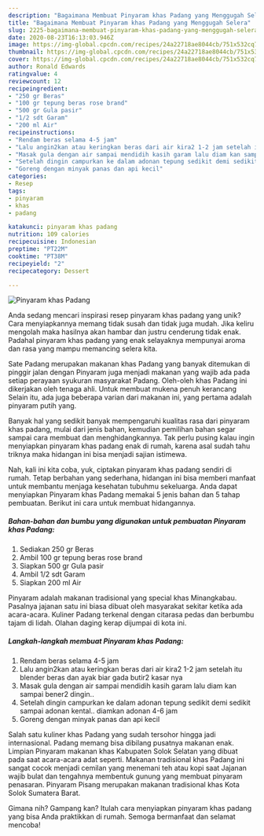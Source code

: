 ```yaml
---
description: "Bagaimana Membuat Pinyaram khas Padang yang Menggugah Selera"
title: "Bagaimana Membuat Pinyaram khas Padang yang Menggugah Selera"
slug: 2225-bagaimana-membuat-pinyaram-khas-padang-yang-menggugah-selera
date: 2020-08-23T16:13:03.946Z
image: https://img-global.cpcdn.com/recipes/24a22718ae8044cb/751x532cq70/pinyaram-khas-padang-foto-resep-utama.jpg
thumbnail: https://img-global.cpcdn.com/recipes/24a22718ae8044cb/751x532cq70/pinyaram-khas-padang-foto-resep-utama.jpg
cover: https://img-global.cpcdn.com/recipes/24a22718ae8044cb/751x532cq70/pinyaram-khas-padang-foto-resep-utama.jpg
author: Ronald Edwards
ratingvalue: 4
reviewcount: 12
recipeingredient:
- "250 gr Beras"
- "100 gr tepung beras rose brand"
- "500 gr Gula pasir"
- "1/2 sdt Garam"
- "200 ml Air"
recipeinstructions:
- "Rendam beras selama 4-5 jam"
- "Lalu angin2kan atau keringkan beras dari air kira2 1-2 jam setelah itu blender beras dan ayak biar gada butir2 kasar nya"
- "Masak gula dengan air sampai mendidih kasih garam lalu diam kan sampai bener2 dingin.."
- "Setelah dingin campurkan ke dalam adonan tepung sedikit demi sedikit sampai adonan kental.. diamkan adonan 4-6 jam"
- "Goreng dengan minyak panas dan api kecil"
categories:
- Resep
tags:
- pinyaram
- khas
- padang

katakunci: pinyaram khas padang 
nutrition: 109 calories
recipecuisine: Indonesian
preptime: "PT22M"
cooktime: "PT38M"
recipeyield: "2"
recipecategory: Dessert

---
```



![Pinyaram khas Padang](https://img-global.cpcdn.com/recipes/24a22718ae8044cb/751x532cq70/pinyaram-khas-padang-foto-resep-utama.jpg)

Anda sedang mencari inspirasi resep pinyaram khas padang yang unik? Cara menyiapkannya memang tidak susah dan tidak juga mudah. Jika keliru mengolah maka hasilnya akan hambar dan justru cenderung tidak enak. Padahal pinyaram khas padang yang enak selayaknya mempunyai aroma dan rasa yang mampu memancing selera kita.

Sate Padang merupakan makanan khas Padang yang banyak ditemukan di pinggir jalan dengan Pinyaram juga menjadi makanan yang wajib ada pada setiap perayaan syukuran masyarakat Padang. Oleh-oleh khas Padang ini dikerjakan oleh tenaga ahli. Untuk membuat mukena penuh kerancang Selain itu, ada juga beberapa varian dari makanan ini, yang pertama adalah pinyaram putih yang.

Banyak hal yang sedikit banyak mempengaruhi kualitas rasa dari pinyaram khas padang, mulai dari jenis bahan, kemudian pemilihan bahan segar sampai cara membuat dan menghidangkannya. Tak perlu pusing kalau ingin menyiapkan pinyaram khas padang enak di rumah, karena asal sudah tahu triknya maka hidangan ini bisa menjadi sajian istimewa.


Nah, kali ini kita coba, yuk, ciptakan pinyaram khas padang sendiri di rumah. Tetap berbahan yang sederhana, hidangan ini bisa memberi manfaat untuk membantu menjaga kesehatan tubuhmu sekeluarga. Anda dapat menyiapkan Pinyaram khas Padang memakai 5 jenis bahan dan 5 tahap pembuatan. Berikut ini cara untuk membuat hidangannya.

<!--inarticleads1-->

##### Bahan-bahan dan bumbu yang digunakan untuk pembuatan Pinyaram khas Padang:

1. Sediakan 250 gr Beras
1. Ambil 100 gr tepung beras rose brand
1. Siapkan 500 gr Gula pasir
1. Ambil 1/2 sdt Garam
1. Siapkan 200 ml Air


Pinyaram adalah makanan tradisional yang special khas Minangkabau. Pasalnya jajanan satu ini biasa dibuat oleh masyarakat sekitar ketika ada acara-acara. Kuliner Padang terkenal dengan citarasa pedas dan berbumbu tajam di lidah. Olahan daging kerap dijumpai di kota ini. 

<!--inarticleads2-->

##### Langkah-langkah membuat Pinyaram khas Padang:

1. Rendam beras selama 4-5 jam
1. Lalu angin2kan atau keringkan beras dari air kira2 1-2 jam setelah itu blender beras dan ayak biar gada butir2 kasar nya
1. Masak gula dengan air sampai mendidih kasih garam lalu diam kan sampai bener2 dingin..
1. Setelah dingin campurkan ke dalam adonan tepung sedikit demi sedikit sampai adonan kental.. diamkan adonan 4-6 jam
1. Goreng dengan minyak panas dan api kecil


Salah satu kuliner khas Padang yang sudah tersohor hingga jadi internasional. Padang memang bisa dibilang pusatnya makanan enak. Limpian Pinyaram makanan khas Kabupaten Solok Selatan yang dibuat pada saat acara-acara adat seperti. Makanan tradisional khas Padang ini sangat cocok menjadi cemilan yang menemani teh atau kopi saat Jajanan wajib bulat dan tengahnya membentuk gunung yang membuat pinyaram penasaran. Pinyaram Pisang merupakan makanan tradisional khas Kota Solok Sumatera Barat. 

Gimana nih? Gampang kan? Itulah cara menyiapkan pinyaram khas padang yang bisa Anda praktikkan di rumah. Semoga bermanfaat dan selamat mencoba!
